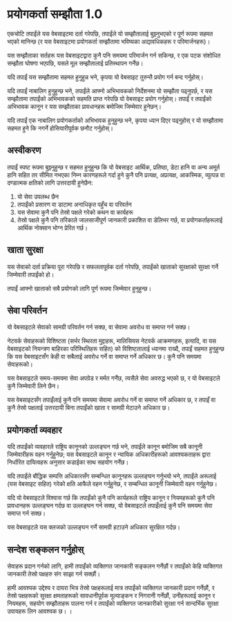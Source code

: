 # प्रयोगकर्ता सम्झौता 1.0

एकचोटि तपाईंले यस वेबसाइटमा दर्ता गरेपछि, तपाईंले यो सम्झौतालाई बुझ्नुभएको र पूर्ण रूपमा सहमत भएको मानिन्छ (र यस वेबसाइटमा प्रयोगकर्ता सम्झौतामा भविष्यका अद्यावधिकहरू र परिमार्जनहरू)।

यस सम्झौताका सर्तहरू यस वेबसाइटद्वारा कुनै पनि समयमा परिमार्जन गर्न सकिन्छ, र एक पटक संशोधित सम्झौता घोषणा भएपछि, यसले मूल सम्झौतालाई प्रतिस्थापन गर्नेछ।

यदि तपाईं यस सम्झौतामा सहमत हुनुहुन्न भने, कृपया यो वेबसाइट तुरुन्तै प्रयोग गर्न बन्द गर्नुहोस्।

यदि तपाईं नाबालिग हुनुहुन्छ भने, तपाईंले आफ्नो अभिभावकको निर्देशनमा यो सम्झौता पढ्नुपर्छ, र यस सम्झौतामा तपाईंको अभिभावकको सहमति प्राप्त गरेपछि यो वेबसाइट प्रयोग गर्नुहोस्। तपाईं र तपाईंको अभिभावक कानून र यस सम्झौताका प्रावधानहरू बमोजिम जिम्मेवार हुनेछन्।

यदि तपाईं एक नाबालिग प्रयोगकर्ताको अभिभावक हुनुहुन्छ भने, कृपया ध्यान दिएर पढ्नुहोस् र यो सम्झौतामा सहमत हुने कि नगर्ने होसियारीपूर्वक छनौट गर्नुहोस्।

## अस्वीकरण

तपाईं स्पष्ट रूपमा बुझ्नुहुन्छ र सहमत हुनुहुन्छ कि यो वेबसाइट आर्थिक, प्रतिष्ठा, डेटा हानि वा अन्य अमूर्त हानि सहित तर सीमित नभएका निम्न कारणहरूले गर्दा हुने कुनै पनि प्रत्यक्ष, अप्रत्यक्ष, आकस्मिक, व्युत्पन्न वा दण्डात्मक क्षतिको लागि उत्तरदायी हुनेछैन:

1. यो सेवा उपलब्ध छैन
1. तपाईंको प्रसारण वा डाटामा अनाधिकृत पहुँच वा परिवर्तन
1. यस सेवामा कुनै पनि तेस्रो पक्षले गरेको कथन वा कार्यहरू
1. तेस्रो पक्षले कुनै पनि तरिकाले जालसाजीपूर्ण जानकारी प्रकाशित वा डेलिभर गर्छ, वा प्रयोगकर्ताहरूलाई आर्थिक नोक्सान भोग्न प्रेरित गर्छ।

## खाता सुरक्षा

यस सेवाको दर्ता प्रक्रिया पूरा गरेपछि र सफलतापूर्वक दर्ता गरेपछि, तपाईंको खाताको सुरक्षाको सुरक्षा गर्ने जिम्मेवारी तपाईंको हो।

तपाईं आफ्नो खाताको सबै प्रयोगको लागि पूर्ण रूपमा जिम्मेवार हुनुहुन्छ।

## सेवा परिवर्तन

यो वेबसाइटले सेवाको सामग्री परिवर्तन गर्न सक्छ, वा सेवामा अवरोध वा समाप्त गर्न सक्छ।

नेटवर्क सेवाहरूको विशिष्टता (सर्भर स्थिरता मुद्दाहरू, मालिसियस नेटवर्क आक्रमणहरू, इत्यादि, वा यस वेबसाइटको नियन्त्रण बाहिरका परिस्थितिहरू सहित) को विशिष्टतालाई ध्यानमा राख्दै, तपाईं सहमत हुनुहुन्छ कि यस वेबसाइटसँग केही वा सबैलाई अवरोध गर्ने वा समाप्त गर्ने अधिकार छ। कुनै पनि समयमा सेवाहरूको।

यस वेबसाइटले समय-समयमा सेवा अपग्रेड र मर्मत गर्नेछ, त्यसैले सेवा अवरुद्ध भएको छ, र यो वेबसाइटले कुनै जिम्मेवारी लिने छैन।

यस वेबसाइटसँग तपाइँलाई कुनै पनि समयमा सेवामा अवरोध गर्ने वा समाप्त गर्ने अधिकार छ, र तपाइँ वा कुनै तेस्रो पक्षलाई उत्तरदायी बिना तपाइँको खाता र सामग्री मेटाउने अधिकार छ।

## प्रयोगकर्ता व्यवहार

यदि तपाईंको व्यवहारले राष्ट्रिय कानूनको उल्लङ्घन गर्छ भने, तपाईंले कानून बमोजिम सबै कानूनी जिम्मेवारीहरू वहन गर्नुहुनेछ; यस वेबसाइटले कानून र न्यायिक अधिकारीहरूको आवश्यकताहरू द्वारा निर्धारित दायित्वहरू अनुसार कडाईका साथ सहयोग गर्नेछ।

यदि तपाईंले बौद्धिक सम्पत्ति अधिकारसँग सम्बन्धित कानूनहरू उल्लङ्घन गर्नुभयो भने, तपाईंले अरूलाई (यस वेबसाइट सहित) गरेको क्षति आफैले वहन गर्नुहुनेछ, र सम्बन्धित कानूनी जिम्मेवारी वहन गर्नुहुनेछ।

यदि यो वेबसाइटले विश्वास गर्छ कि तपाइँको कुनै पनि कार्यहरूले राष्ट्रिय कानून र नियमहरूको कुनै पनि प्रावधानहरू उल्लङ्घन गर्दछ वा उल्लङ्घन गर्न सक्छ, यो वेबसाइटले तपाइँलाई कुनै पनि समयमा सेवा समाप्त गर्न सक्छ।

यस वेबसाइटले यस क्लजको उल्लङ्घन गर्ने सामग्री हटाउने अधिकार सुरक्षित गर्दछ।

## सन्देश सङ्कलन गर्नुहोस्

सेवाहरू प्रदान गर्नको लागि, हामी तपाइँको व्यक्तिगत जानकारी सङ्कलन गर्नेछौं र तपाइँको केहि व्यक्तिगत जानकारी तेस्रो पक्षहरु संग साझा गर्न सक्छौं।

हामी आवश्यक उद्देश्य र दायरा भित्र तेस्रो पक्षहरूलाई मात्र तपाईंको व्यक्तिगत जानकारी प्रदान गर्नेछौं, र तेस्रो पक्षहरूको सुरक्षा क्षमताहरूको सावधानीपूर्वक मूल्याङ्कन र निगरानी गर्नेछौं, उनीहरूलाई कानून र नियमहरू, सहयोग सम्झौताहरू पालना गर्न र तपाईंको व्यक्तिगत जानकारीको सुरक्षा गर्न सान्दर्भिक सुरक्षा उपायहरू लिन आवश्यक छ। ।
